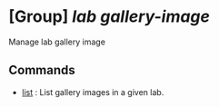 # [Group] _lab gallery-image_

Manage lab gallery image

## Commands

- [list](/Commands/lab/gallery-image/_list.md)
: List gallery images in a given lab.

